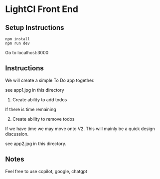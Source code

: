 # LightCI Front End

## Setup Instructions

```
npm install
npm run dev
```

Go to localhost:3000

## Instructions

We will create a simple To Do app together.

see app1.jpg in this directory

1. Create ability to add todos

If there is time remaining

2. Create ability to remove todos

If we have time we may move onto V2. This will mainly be a quick design discussion.

see app2.jpg in this directory.

## Notes

Feel free to use copilot, google, chatgpt
